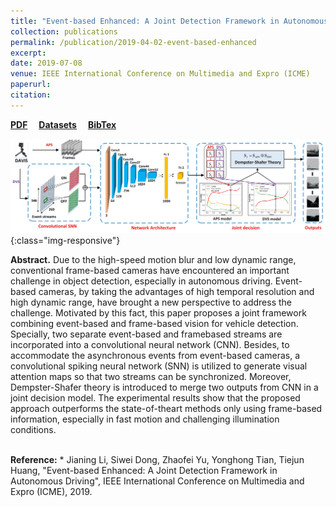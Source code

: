 ```yaml
---
title: "Event-based Enhanced: A Joint Detection Framework in Autonomous Driving"
collection: publications
permalink: /publication/2019-04-02-event-based-enhanced
excerpt: 
date: 2019-07-08
venue: IEEE International Conference on Multimedia and Expro (ICME)
paperurl:
citation:
---
```

<a href="https://jianing-li.github.io/files/2019_icme_event_based_enhanced.pdf" target="_blank"><b>PDF</b></a>&emsp;
<a href="https://www.pkuml.org/resources/pku-ddd17-car.html" target="_blank"><b>Datasets</b></a>&emsp;
<a href="https://jianing-li.github.io/files/2019_icme_event_based_enhanced_bibtex.txt" target="_blank"><b>BibTex</b></a>

![joint_detection_framework](/images/joint_detection_framework.jpg){:class="img-responsive"}

<b>Abstract.</b> Due to the high-speed motion blur and low dynamic range, conventional frame-based cameras have encountered an important challenge in object detection, especially in autonomous driving. Event-based cameras, by taking the advantages of high temporal resolution and high dynamic range, have brought a new perspective to address the challenge. Motivated by this fact, this paper proposes a joint framework combining event-based and frame-based vision for vehicle detection. Specially, two separate event-based and framebased streams are incorporated into a convolutional neural network (CNN). Besides, to accommodate the asynchronous events from event-based cameras, a convolutional spiking neural network (SNN) is utilized to generate visual attention maps so that two streams can be synchronized. Moreover, Dempster-Shafer theory is introduced to merge two outputs from CNN in a joint decision model. The experimental results show that the proposed approach outperforms the state-of-theart methods only using frame-based information, especially in fast motion and challenging illumination conditions.

<br />
<b>Reference:</b>
* Jianing Li, Siwei Dong, Zhaofei Yu, Yonghong Tian, Tiejun Huang, "Event-based Enhanced: A Joint Detection Framework in Autonomous Driving", IEEE International Conference on Multimedia and Expro (ICME), 2019.